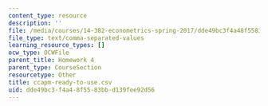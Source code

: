 ```yaml
---
content_type: resource
description: ''
file: /media/courses/14-382-econometrics-spring-2017/dde49bc3f4a48f5583bbd139fee92d56_ccapm-ready-to-use.csv
file_type: text/comma-separated-values
learning_resource_types: []
ocw_type: OCWFile
parent_title: Homework 4
parent_type: CourseSection
resourcetype: Other
title: ccapm-ready-to-use.csv
uid: dde49bc3-f4a4-8f55-83bb-d139fee92d56
---
```

